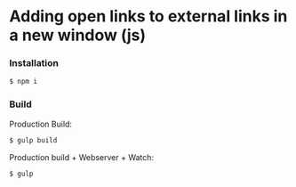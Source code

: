 # Adding open links to external links in a new window  (js)

### Installation
```sh
$ npm i
```

### Build

Production Build:
```sh
$ gulp build
```

Production build + Webserver + Watch:
```sh
$ gulp
```


